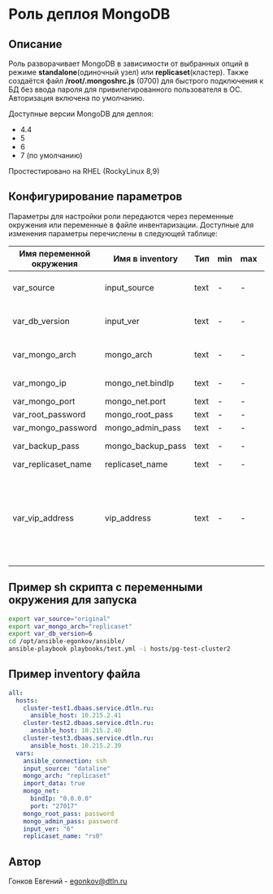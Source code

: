 # Роль деплоя MongoDB

## Описание

Роль разворачивает MongoDB в зависимости от выбранных опций в режиме **standalone**(одиночный узел) или **replicaset**(кластер).
Также создаётся файл **/root/.mongoshrc.js** (0700) для быстрого подключения к БД без ввода пароля для
привилегированного пользователя в ОС. Авторизация включена по умолчанию.

Доступные версии MongoDB для деплоя:
- 4.4
- 5
- 6
- 7 (по умолчанию)

Простестировано на RHEL (RockyLinux 8,9)

## Конфигурирование параметров

Параметры для настройки роли передаются через переменные окружения или переменные в файле инвентаризации.
Доступные для изменения параметры перечислены в следующей таблице:

| Имя переменной окружения    | Имя в inventory  |  Тип  |  min  |  max  | По умолчанию   | Описание |
| --------------------------- | ---------------- | ----- | ----- | ----- | -------------- | -------- |
| var_source                  | input_source     | text  | -     | -     | dataline       | Какой использовать репозиторий (original или dataline) |
| var_db_version              | input_ver        | text  | -     | -     | 7              | Версия MongoDB (см. выше список доступных) |
| var_mongo_arch              | mongo_arch       | text  | -     | -     | standalone     | Режим работы 'standalone'(одиночный) или 'replicaset'(кластер) |
| var_mongo_ip                | mongo_net.bindIp | text  | -     | -     | 0.0.0.0        | Какую сеть будет слушать MongoDB |
| var_mongo_port              | mongo_net.port   | text  | -     | -     | 27017          | Порт MongoDB |
| var_root_password           | mongo_root_pass  | text  | -     | -     | password       | Пароль для рута |
| var_mongo_password          | mongo_admin_pass | text  | -     | -     | password       | Пароль админа всех баз |
| var_backup_pass             | mongo_backup_pass| text  | -     | -     | password       | Пароль для пользователя backup |
| var_replicaset_name         | replicaset_name  | text  | -     | -     | mongo_repl     | Название replicaset |
| var_vip_address             | vip_address      | text  | -     | -     | -              | Виртуальный IP для мастер ноды в режиме replicaset (пустое значение '' для автоматического вычисления). Если параметр не передан, то установки keepalived не происходит. |

## Пример sh скрипта с переменными окружения для запуска

```sh
export var_source="original"
export var_mongo_arch="replicaset"
export var_db_version=6
cd /opt/ansible-egonkov/ansible/
ansible-playbook playbooks/test.yml -i hosts/pg-test-cluster2
```

## Пример inventory файла

```YAML
all:
  hosts:
    cluster-test1.dbaas.service.dtln.ru:
      ansible_host: 10.215.2.41
    cluster-test2.dbaas.service.dtln.ru:
      ansible_host: 10.215.2.40
    cluster-test3.dbaas.service.dtln.ru:
      ansible_host: 10.215.2.39
  vars:
    ansible_connection: ssh
    input_source: "dataline"
    mongo_arch: "replicaset"
    import_data: true
    mongo_net:
      bindIp: "0.0.0.0"
      port: "27017"
    mongo_root_pass: password
    mongo_admin_pass: password
    input_ver: "6"
    replicaset_name: "rs0"
```

## Автор

Гонков Евгений - egonkov@dtln.ru

